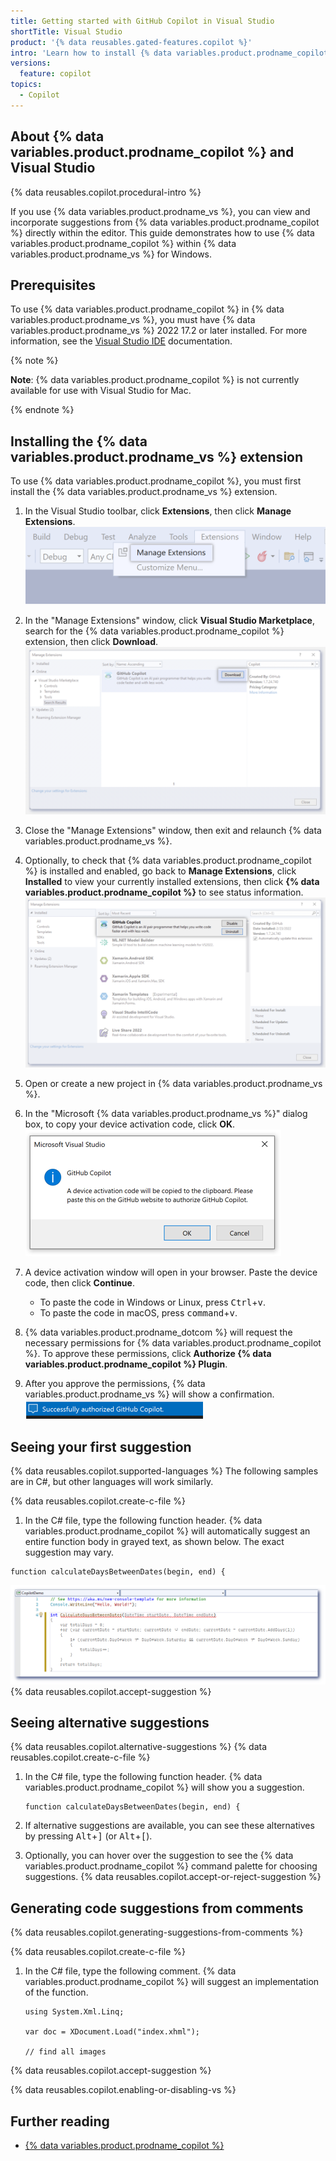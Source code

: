 ```yaml
---
title: Getting started with GitHub Copilot in Visual Studio
shortTitle: Visual Studio
product: '{% data reusables.gated-features.copilot %}'
intro: 'Learn how to install {% data variables.product.prodname_copilot %} in {% data variables.product.prodname_vs %}, and start seeing suggestions as you write comments and code.'
versions:
  feature: copilot
topics:
  - Copilot
---
```


## About {% data variables.product.prodname_copilot %} and Visual Studio

{% data reusables.copilot.procedural-intro %}

If you use {% data variables.product.prodname_vs %}, you can view and incorporate suggestions from {% data variables.product.prodname_copilot %} directly within the editor. This guide demonstrates how to use {% data variables.product.prodname_copilot %} within {% data variables.product.prodname_vs %} for Windows.

## Prerequisites

To use {% data variables.product.prodname_copilot %} in {% data variables.product.prodname_vs %}, you must have {% data variables.product.prodname_vs %} 2022 17.2 or later installed. For more information, see the [Visual Studio IDE](https://visualstudio.microsoft.com/vs/) documentation.

{% note %}

**Note**: {% data variables.product.prodname_copilot %} is not currently available for use with Visual Studio for Mac.

{% endnote %}

## Installing the {% data variables.product.prodname_vs %} extension

To use {% data variables.product.prodname_copilot %}, you must first install the {% data variables.product.prodname_vs %} extension.
1. In the Visual Studio toolbar, click **Extensions**, then click **Manage Extensions**.
   ![Screenshot of the Visual Studio toolbar](/assets/images/help/copilot/visual-studio-toolbar.png)
1. In the "Manage Extensions" window, click **Visual Studio Marketplace**, search for the {% data variables.product.prodname_copilot %} extension, then click **Download**.
   ![Screenshot of GitHub Copilot extension for Visual Studio with the download button emphasized](/assets/images/help/copilot/install-copilot-extension-visual-studio.png)
1. Close the "Manage Extensions" window, then exit and relaunch {% data variables.product.prodname_vs %}.
1. Optionally, to check that {% data variables.product.prodname_copilot %} is installed and enabled, go back to **Manage Extensions**, click **Installed** to view your currently installed extensions, then click **{% data variables.product.prodname_copilot %}** to see status information.
  ![Screenshot of installed extensions in Visual Studio with GitHub Copilot emphasized](/assets/images/help/copilot/installed-copilot-extension-visual-studio.png)
1. Open or create a new project in {% data variables.product.prodname_vs %}. 
1. In the "Microsoft {% data variables.product.prodname_vs %}" dialog box, to copy your device activation code, click **OK**.
   ![Screenshot of the Microsoft {% data variables.product.prodname_vs %} dialogue box](/assets/images/help/copilot/vs-auth-dialogue.png)
1. A device activation window will open in your browser. Paste the device code, then click **Continue**.

   - To paste the code in Windows or Linux, press <kbd>Ctrl</kbd>+<kbd>v</kbd>.
   - To paste the code in macOS, press <kbd>command</kbd>+<kbd>v</kbd>.
1. {% data variables.product.prodname_dotcom %} will request the necessary permissions for {% data variables.product.prodname_copilot %}. To approve these permissions, click **Authorize {% data variables.product.prodname_copilot %} Plugin**.
1. After you approve the permissions, {% data variables.product.prodname_vs %} will show a confirmation.
   ![Screenshot of {% data variables.product.prodname_vs %} permissions confirmation](/assets/images/help/copilot/vs-confirmation.png)

## Seeing your first suggestion
{% data reusables.copilot.supported-languages %} The following samples are in C#, but other languages will work similarly.

{% data reusables.copilot.create-c-file %}
1. In the C# file, type the following function header. {% data variables.product.prodname_copilot %} will automatically suggest an entire function body in grayed text, as shown below. The exact suggestion may vary.
  ```csharp{:copy}
  function calculateDaysBetweenDates(begin, end) {
  ```
  ![Screenshot of a first suggestion Visual Studio Code](/assets/images/help/copilot/first-suggestion-visual-studio.png)
{% data reusables.copilot.accept-suggestion %}
 
## Seeing alternative suggestions
{% data reusables.copilot.alternative-suggestions %}
{% data reusables.copilot.create-c-file %}
1. In the C# file, type the following function header. {% data variables.product.prodname_copilot %} will show you a suggestion.

   ```csharp{:copy}
   function calculateDaysBetweenDates(begin, end) {
   ```
1. If alternative suggestions are available, you can see these alternatives by pressing <kbd>Alt</kbd>+<kbd>]</kbd> (or <kbd>Alt</kbd>+<kbd>[</kbd>).
1. Optionally, you can hover over the suggestion to see the {% data variables.product.prodname_copilot %} command palette for choosing suggestions.
{% data reusables.copilot.accept-or-reject-suggestion %}

## Generating code suggestions from comments

{% data reusables.copilot.generating-suggestions-from-comments %}

{% data reusables.copilot.create-c-file %}
1. In the C# file, type the following comment. {% data variables.product.prodname_copilot %} will suggest an implementation of the function.
   ```csharp{:copy}
   using System.Xml.Linq;

   var doc = XDocument.Load("index.xhml");
   
   // find all images
   ```
{% data reusables.copilot.accept-suggestion %}


{% data reusables.copilot.enabling-or-disabling-vs %}

## Further reading

- [{% data variables.product.prodname_copilot %}](https://copilot.github.com/)
